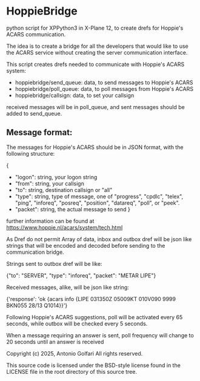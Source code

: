 # HoppieBridge
python script for XPPython3 in X-Plane 12, to create drefs for Hoppie's ACARS communication.

The idea is to create a bridge for all the developers that would like to use the ACARS service without creating the server communication interface.

This script creates drefs needed to communicate with Hoppie's ACARS system:
- hoppiebridge/send_queue: data, to send messages to Hoppie's ACARS
- hoppiebridge/poll_queue: data, to poll messages from Hoppie's ACARS
- hoppiebridge/callsign: data, to set your callsign

received messages will be in poll_queue, and sent messages should be added to send_queue.

## Message format:
The messages for Hoppie's ACARS should be in JSON format, with the following structure:

{
- "logon": string, your logon string
- "from": string, your callsign
- "to": string, destination callsign or "all"
- "type": string, type of message, one of "progress", "cpdlc", "telex", "ping", "inforeq", "posreq", "position", "datareq", "poll", or "peek".
- "packet": string,  the actual message to send
}

further information can be found at https://www.hoppie.nl/acars/system/tech.html

As Dref do not permit Array of data, inbox and outbox dref will be json like strings that will be encoded and decoded
before sending to the communication bridge.

Strings sent to outbox dref will be like:

{"to": "SERVER", "type": "inforeq", "packet": "METAR LIPE"}

Received messages, alike, will be json like string:

{'response': 'ok {acars info {LIPE 031350Z 05009KT 010V090 9999 BKN055 28/13 Q1014}}'}

Following Hoppie's ACARS suggestions, poll will be activated every 65 seconds, while outbox will be checked every 5 seconds.

When a message requiring an answer is sent, poll frequency will change to 20 seconds until an answer is received

Copyright (c) 2025, Antonio Golfari
All rights reserved.

This source code is licensed under the BSD-style license found in the
LICENSE file in the root directory of this source tree. 
